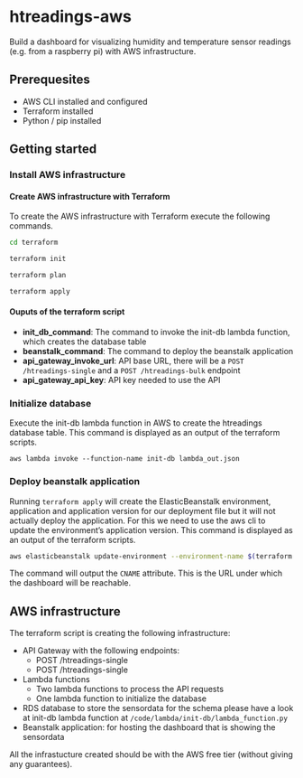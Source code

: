 # htreadings-aws
Build a dashboard for visualizing humidity and temperature sensor readings (e.g. from a raspberry pi) with AWS infrastructure.

## Prerequesites
- AWS CLI installed and configured
- Terraform installed
- Python / pip installed

## Getting started

### Install AWS infrastructure

#### Create AWS infrastructure with Terraform

To create the AWS infrastructure with Terraform execute the following commands.
 ```bash
cd terraform
```

 ```bash
terraform init
```

 ```bash
terraform plan
```

 ```bash
terraform apply
```
#### Ouputs of the terraform script
- **init_db_command**: The command to invoke the init-db lambda function, which creates the database table
- **beanstalk_command**: The command to deploy the beanstalk application
- **api_gateway_invoke_url**: API base URL, there will be a `POST /htreadings-single` and a `POST /htreadings-bulk` endpoint
- **api_gateway_api_key**: API key needed to use the API

### Initialize database

Execute the init-db lambda function in AWS to create the htreadings database table.
This command is displayed as an output of the terraform scripts.

 ```
aws lambda invoke --function-name init-db lambda_out.json
```

### Deploy beanstalk application

Running `terraform apply` will create the ElasticBeanstalk environment, application and application version for our deployment file but it will not actually deploy the application. For this we need to use the aws cli to update the environment’s application version.
This command is displayed as an output of the terraform scripts.

 ```bash
aws elasticbeanstalk update-environment --environment-name $(terraform output beanstalk_env_name) --version-label $(terraform output beanstalk_application_version_name)
```
The command will output the `CNAME` attribute. This is the URL under which the dashboard will be reachable.

## AWS infrastructure

The terraform script is creating the following infrastructure:
- API Gateway with the following endpoints:
    - POST /htreadings-single
    - POST /htreadings-single
- Lambda functions
    - Two lambda functions to process the API requests
    - One lambda function to initialize the database
- RDS database to store the sensordata for the schema please have a look at init-db lambda function at `/code/lambda/init-db/lambda_function.py`
- Beanstalk application: for hosting the dashboard that is showing the sensordata

All the infrastucture created should be with the AWS free tier (without giving any guarantees).

